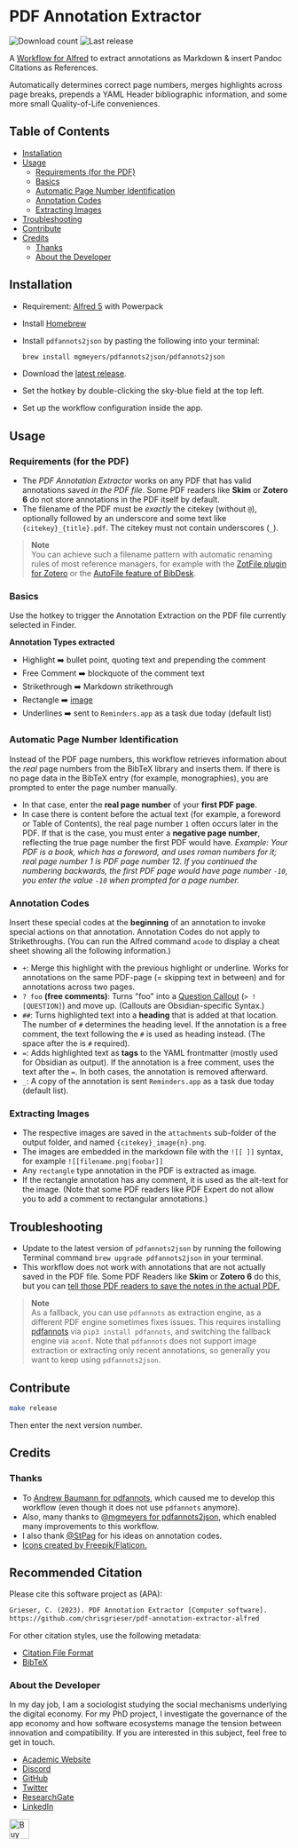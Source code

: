 # PDF Annotation Extractor
![Download count](https://img.shields.io/github/downloads/chrisgrieser/pdf-annotation-extractor-alfred/total?label=Total%20Downloads&style=plastic)
![Last release](https://img.shields.io/github/v/release/chrisgrieser/pdf-annotation-extractor-alfred?label=Latest%20Release&style=plastic)

A [Workflow for Alfred](https://www.alfredapp.com/) to extract annotations as
Markdown & insert Pandoc Citations as References.

Automatically determines correct page numbers, merges highlights across page
breaks, prepends a YAML Header bibliographic information, and some more small
Quality-of-Life conveniences.

## Table of Contents

<!-- toc -->

- [Installation](#installation)
- [Usage](#usage)
	* [Requirements (for the PDF)](#requirements-for-the-pdf)
	* [Basics](#basics)
	* [Automatic Page Number Identification](#automatic-page-number-identification)
	* [Annotation Codes](#annotation-codes)
	* [Extracting Images](#extracting-images)
- [Troubleshooting](#troubleshooting)
- [Contribute](#contribute)
- [Credits](#credits)
	* [Thanks](#thanks)
	* [About the Developer](#about-the-developer)

<!-- tocstop -->

## Installation
- Requirement: [Alfred 5](https://www.alfredapp.com/) with Powerpack
- Install [Homebrew](https://brew.sh/)
- Install `pdfannots2json` by pasting the following into your terminal:

	```bash
	brew install mgmeyers/pdfannots2json/pdfannots2json
	```

- Download the [latest release](https://github.com/chrisgrieser/pdf-annotation-extractor-alfred/releases/latest/).
- Set the hotkey by double-clicking the sky-blue field at the top left.
- Set up the workflow configuration inside the app.

## Usage

### Requirements (for the PDF)
- The *PDF Annotation Extractor* works on any PDF that has valid annotations
  saved *in the PDF file*. Some PDF readers like __Skim__ or __Zotero 6__ do not
  store annotations in the PDF itself by default.
- The filename of the PDF must be *exactly* the citekey (without `@`),
  optionally followed by an underscore and some text like
  `{citekey}_{title}.pdf`. The citekey must not contain underscores (`_`).

> __Note__  
> You can achieve such a filename pattern with automatic renaming rules of most
> reference managers, for example with the [ZotFile plugin for
> Zotero](http://zotfile.com/#renaming-rules) or the [AutoFile feature of
> BibDesk](https://bibdesk.sourceforge.io/manual/BibDeskHelp_77.html#SEC140).

### Basics
Use the hotkey to trigger the Annotation Extraction on the PDF file currently
selected in Finder.

__Annotation Types extracted__
- Highlight ➡️ bullet point, quoting text and prepending the comment
- Free Comment ➡️ blockquote of the comment text
- Strikethrough ➡️ Markdown strikethrough
- Rectangle ➡️ [image](#extracting-images)
- Underlines ➡️ sent to `Reminders.app` as a task due today (default list)

### Automatic Page Number Identification
Instead of the PDF page numbers, this workflow retrieves information about the
*real* page numbers from the BibTeX library and inserts them. If there is no
page data in the BibTeX entry (for example, monographies), you are prompted to
enter the page number manually.
- In that case, enter the __real page number__ of your __first PDF page__.
- In case there is content before the actual text (for example, a foreword or
  Table of Contents), the real page number `1` often occurs later in the PDF. If
  that is the case, you must enter a __negative page number__, reflecting the
  true page number the first PDF would have. *Example: Your PDF is a book, which
  has a foreword, and uses roman numbers for it; real page number 1 is PDF page
  number 12. If you continued the numbering backwards, the first PDF page would
  have page number `-10`, you enter the value `-10` when prompted for a page
  number.*

### Annotation Codes
Insert these special codes at the __beginning__ of an annotation to invoke
special actions on that annotation. Annotation Codes do not apply to
Strikethroughs. (You can run the Alfred command `acode` to display a cheat sheet
showing all the following information.)

- `+`: Merge this highlight with the previous highlight or underline. Works for
  annotations on the same PDF-page (= skipping text in between) and for
  annotations across two pages.
- `? foo` __(free comments)__: Turns "foo" into a [Question
  Callout](https://help.obsidian.md/How+to/Use+callouts)	(`> ![QUESTION]`) and
  move up. (Callouts are Obsidian-specific Syntax.)
- `##`: Turns highlighted text into a __heading__ that is added at that
  location. The number of `#` determines the heading level. If the annotation is
  a free comment, the text following the `#` is used as heading instead. (The
  space after the is `#` required).
- `=`: Adds highlighted text as __tags__ to the YAML frontmatter (mostly used
  for Obsidian as output). If the annotation is a free comment, uses the text
  after the `=`. In both cases, the annotation is removed afterward.
- `_`: A copy of the annotation is sent `Reminders.app` as a task due today
  (default list).

### Extracting Images
<!-- LTeX: enabled=false -->
- The respective images are saved in the `attachments` sub-folder of the output
  folder, and named `{citekey}_image{n}.png`.
- The images are embedded in the markdown file with the `![[ ]]` syntax, for
  example `![[filename.png|foobar]]`
- Any `rectangle` type annotation in the PDF is extracted as image.
- If the rectangle annotation has any comment, it is used as the alt-text for
  the image. (Note that some PDF readers like PDF Expert do not allow you to add
  a comment to rectangular annotations.)
<!-- LTeX: enabled=true -->

## Troubleshooting
- Update to the latest version of `pdfannots2json` by running the following
  Terminal command `brew upgrade pdfannots2json` in your terminal.
- This workflow does not work with annotations that are not actually saved in
  the PDF file. Some PDF Readers like __Skim__ or __Zotero 6__ do this, but you
  can [tell those PDF readers to save the notes in the actual
  PDF.](https://skim-app.sourceforge.io/manual/SkimHelp_45.html)

> __Note__  
> As a fallback, you can use `pdfannots` as extraction engine, as a different
> PDF engine sometimes fixes issues. This requires installing
> [pdfannots](https://github.com/mgmeyers/pdfannots2json/issues/11) via `pip3
> install pdfannots`, and switching the fallback engine via `aconf`. Note that
> `pdfannots` does not support image extraction or extracting only recent
> annotations, so generally you want to keep using `pdfannots2json`.

## Contribute

```bash
make release
```

Then enter the next version number.

<!-- vale Google.FirstPerson = NO -->
## Credits

### Thanks
- To [Andrew Baumann for pdfannots](https://github.com/0xabu/pdfannots), which
  caused me to develop this workflow (even though it does not use `pdfannots`
  anymore).
- Also, many thanks to [@mgmeyers for
  pdfannots2json](https://github.com/mgmeyers/pdfannots2json/), which enabled
  many improvements to this workflow.
- I also thank [@StPag](https://github.com/stefanopagliari/) for his ideas on
  annotation codes.
- <a href="https://www.flaticon.com/authors/freepik">Icons created by Freepik/Flaticon.</a>

## Recommended Citation

Please cite this software project as (APA):

```txt
Grieser, C. (2023). PDF Annotation Extractor [Computer software]. 
https://github.com/chrisgrieser/pdf-annotation-extractor-alfred
```

For other citation styles, use the following metadata:
- [Citation File Format](./CITATION.cff)
- [BibTeX](./CITATION.bib)

### About the Developer
In my day job, I am a sociologist studying the social mechanisms underlying the
digital economy. For my PhD project, I investigate the governance of the app
economy and how software ecosystems manage the tension between innovation and
compatibility. If you are interested in this subject, feel free to get in touch.

- [Academic Website](https://chris-grieser.de/)
- [Discord](https://discordapp.com/users/462774483044794368/)
- [GitHub](https://github.com/chrisgrieser/)
- [Twitter](https://twitter.com/pseudo_meta)
- [ResearchGate](https://www.researchgate.net/profile/Christopher-Grieser)
- [LinkedIn](https://www.linkedin.com/in/christopher-grieser-ba693b17a/)

<a href='https://ko-fi.com/Y8Y86SQ91' target='_blank'>
<img
	height='36'
	style='border:0px;height:36px;'
	src='https://cdn.ko-fi.com/cdn/kofi1.png?v=3'
	border='0'
	alt='Buy Me a Coffee at ko-fi.com'
/></a>
